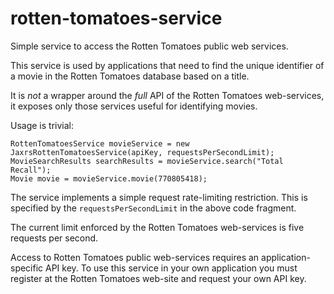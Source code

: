 rotten-tomatoes-service
=======================

Simple service to access the Rotten Tomatoes public web services.

This service is used by applications that need to find the unique identifier
of a movie in the Rotten Tomatoes database based on a title.

It is *not* a wrapper around the *full* API of the Rotten Tomatoes 
web-services, it exposes only those services useful for identifying movies.

Usage is trivial:
```
RottenTomatoesService movieService = new JaxrsRottenTomatoesService(apiKey, requestsPerSecondLimit);
MovieSearchResults searchResults = movieService.search("Total Recall");
Movie movie = movieService.movie(770805418);
```

The service implements a simple request rate-limiting restriction. This is
specified by the `requestsPerSecondLimit` in the above code fragment.

The current limit enforced by the Rotten Tomatoes web-services is five requests
per second.

Access to Rotten Tomatoes public web-services requires an application-specific
API key. To use this service in your own application you must register at the
Rotten Tomatoes web-site and request your own API key.
